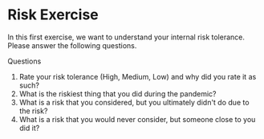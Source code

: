 # Risk Exercise
In this first exercise, we want to understand your internal risk tolerance.  Please answer the following questions.

Questions
1. Rate your risk tolerance (High, Medium, Low) and why did you rate it as such?
2. What is the riskiest thing that you did during the pandemic? 
3. What is a risk that you considered, but you ultimately didn't do due to the risk?
4. What is a risk that you would never consider, but someone close to you did it?
